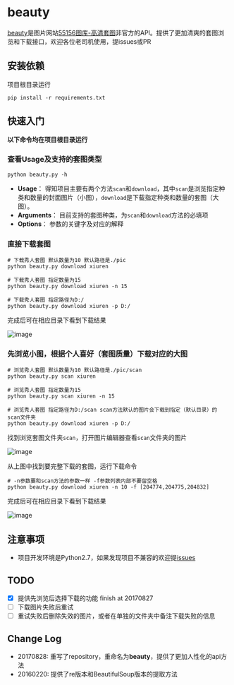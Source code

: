 # beauty
[beauty](https://github.com/zhongjiajie/beauty)是图片网站[55156图库-高清套图](http://www.55156.com/gaoqingtaotu/)非官方的API。提供了更加清爽的套图浏览和下载接口，欢迎各位老司机使用，提issues或PR

## 安装依赖
项目根目录运行
```
pip install -r requirements.txt
```

## 快速入门
**以下命令均在项目根目录运行**
### 查看Usage及支持的套图类型
```
python beauty.py -h
```
* **Usage**： 得知项目主要有两个方法`scan`和`download`，其中`scan`是浏览指定种类和数量的封面图片（小图），`download`是下载指定种类和数量的套图（大图）。
* **Arguments**： 目前支持的套图种类，为`scan`和`download`方法的必填项
* **Options**： 参数的关键字及对应的解释

### 直接下载套图
```
# 下载秀人套图 默认数量为10 默认路径是./pic
python beauty.py download xiuren

# 下载秀人套图 指定数量为15 
python beauty.py download xiuren -n 15

# 下载秀人套图 指定路径为D:/
python beauty.py download xiuren -p D:/
```
完成后可在相应目录下看到下载结果

![image](https://github.com/zhongjiajie/beauty/raw/master/support_file/beauty_download.png)

### 先浏览小图，根据个人喜好（套图质量）下载对应的大图
```
# 浏览秀人套图 默认数量为10 默认路径是./pic/scan
python beauty.py scan xiuren

# 浏览秀人套图 指定数量为15
python beauty.py scan xiuren -n 15

# 浏览秀人套图 指定路径为D:/scan scan方法默认的图片会下载到指定（默认目录）的scan文件夹
python beauty.py download xiuren -p D:/
```
找到浏览套图文件夹`scan`，打开图片编辑器查看`scan`文件夹的图片

![image](https://github.com/zhongjiajie/beauty/raw/master/support_file/beauty_scan.png)

从上图中找到要完整下载的套图，运行下载命令
```
# -n参数要和scan方法的参数一样 -f参数列表内部不要留空格
python beauty.py download xiuren -n 10 -f [204774,204775,204832]
```
完成后可在相应目录下看到下载结果

![image](https://github.com/zhongjiajie/beauty/raw/master/support_file/beauty_scan_download.png)

## 注意事项
* 项目开发环境是Python2.7，如果发现项目不兼容的欢迎提[issues](https://github.com/zhongjiajie/beauty/issues/new) 

## TODO
* [x] 提供先浏览后选择下载的功能 finish at 20170827
* [ ] 下载图片失败后重试
* [ ] 重试失败后删除失效的图片，或者在单独的文件夹中备注下载失败的信息

## Change Log
* 20170828: 重写了repository，重命名为**beauty**，提供了更加人性化的api方法
* 20160220: 提供了re版本和BeautifulSoup版本的提取方法